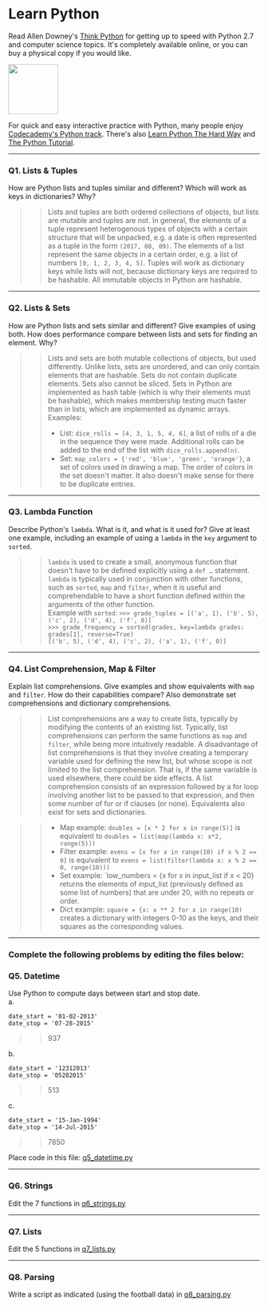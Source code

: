# Learn Python

Read Allen Downey's [Think Python](http://www.greenteapress.com/thinkpython/) for getting up to speed with Python 2.7 and computer science topics. It's completely available online, or you can buy a physical copy if you would like.

<a href="http://www.greenteapress.com/thinkpython/"><img src="img/think_python.png" style="width: 100px;" target="_blank"></a>

For quick and easy interactive practice with Python, many people enjoy [Codecademy's Python track](http://www.codecademy.com/en/tracks/python). There's also [Learn Python The Hard Way](http://learnpythonthehardway.org/book/) and [The Python Tutorial](https://docs.python.org/2/tutorial/).

---

### Q1. Lists &amp; Tuples

How are Python lists and tuples similar and different? Which will work as keys in dictionaries? Why?

>> Lists and tuples are both ordered collections of objects, but lists are mutable and tuples are not. In general, the elements of a tuple represent heterogenous types of objects with a certain structure that will be unpacked, e.g. a date is often represented as a tuple in the form `(2017, 08, 09)`. The elements of a list represent the same objects in a certain order, e.g. a list of numbers `[0, 1, 2, 3, 4, 5]`. Tuples will work as dictionary keys while lists will not, because dictionary keys are required to be hashable. All immutable objects in Python are hashable.

---

### Q2. Lists &amp; Sets

How are Python lists and sets similar and different? Give examples of using both. How does performance compare between lists and sets for finding an element. Why?

>> Lists and sets are both mutable collections of objects, but used differently. Unlike lists, sets are unordered, and can only contain elements that are hashable. Sets do not contain duplicate elements. Sets also cannot be sliced. Sets in Python are implemented as hash table (which is why their elements must be hashable), which makes membership testing much faster than in lists, which are implemented as dynamic arrays.  
>> Examples:
>> * List: `dice_rolls = [4, 3, 1, 5, 4, 6]`, a list of rolls of a die in the sequence they were made. Additional rolls can be added to the end of the list with `dice_rolls.append(n)`.  
>> * Set: `map_colors = {'red', 'blue', 'green', 'orange'}`, a set of colors used in drawing a map. The order of colors in the set doesn't matter. It also doesn't make sense for there to be duplicate entries.  

---

### Q3. Lambda Function

Describe Python's `lambda`. What is it, and what is it used for? Give at least one example, including an example of using a `lambda` in the `key` argument to `sorted`.

>> `lambda` is used to create a small, anonymous function that doesn't have to be defined explicitly using a `def …` statement. `lambda` is typically used in conjunction with other functions, such as `sorted`, `map` and `filter`, when it is useful and comprehendable to have a short function defined within the arguments of the other function.  
>> Example with `sorted`:
>> `>>> grade_tuples = [('a', 1), ('b', 5), ('c', 2), ('d', 4), ('f', 0)]`  
    `>>> grade_frequency = sorted(grades, key=lambda grades: grades[1], reverse=True)`  
    `[('b', 5), ('d', 4), ('c', 2), ('a', 1), ('f', 0)]`

---

### Q4. List Comprehension, Map &amp; Filter

Explain list comprehensions. Give examples and show equivalents with `map` and `filter`. How do their capabilities compare? Also demonstrate set comprehensions and dictionary comprehensions.

>> List comprehensions are a way to create lists, typically by modifying the contents of an existing list. Typically, list comprehensions can perform the same functions as `map` and `filter`, while being more intuitively readable. A disadvantage of list comprehensions is that they involve creating a temporary variable used for defining the new list, but whose scope is not limited to the list comprehension. That is, if the same variable is used elsewhere, there could be side effects. A list comprehension consists of an expression followed by a for loop involving another list to be passed to that expression, and then some number of for or if clauses (or none). Equivalents also exist for sets and dictionaries.   

>> * Map example: `doubles = [x * 2 for x in range(5)]` is equivalent to `doubles = list(map(lambda x: x*2, range(5)))`  
>> * Filter example:  `evens = [x for x in range(10) if x % 2 == 0]` is equivalent to `evens = list(filter(lambda x: x % 2 == 0, range(10)))`
>> * Set example: `low_numbers = {x for x in input_list if x < 20} returns the elements of input_list (previously defined as some list of numbers) that are under 20, with no repeats or order.
>> * Dict example: `square = {x: x ** 2 for x in range(10)` creates a dictionary with integers 0-10 as the keys, and their squares as the corresponding values.
---

### Complete the following problems by editing the files below:

### Q5. Datetime
Use Python to compute days between start and stop date.   
a.  

```
date_start = '01-02-2013'    
date_stop = '07-28-2015'
```

>> 937

b.  
```
date_start = '12312013'  
date_stop = '05282015'  
```

>> 513

c.  
```
date_start = '15-Jan-1994'      
date_stop = '14-Jul-2015'  
```

>> 7850

Place code in this file: [q5_datetime.py](python/q5_datetime.py)

---

### Q6. Strings
Edit the 7 functions in [q6_strings.py](python/q6_strings.py)

---

### Q7. Lists
Edit the 5 functions in [q7_lists.py](python/q7_lists.py)

---

### Q8. Parsing
Write a script as indicated (using the football data) in [q8_parsing.py](python/q8_parsing.py)

